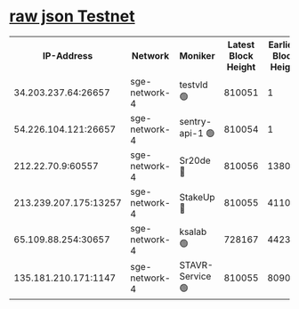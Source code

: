 
[raw json Testnet](https://rpc-check.sget.stavr.tech/sget/rpc-sget-result.json)
=


<table><tr><th>IP-Address</th><th>Network</th><th>Moniker</th><th>Latest Block Height</th><th>Earliest Block Height</th><th>Catching Up</th><th>Tx Index</th><th>Voting Power</th><th>Scan Time</th></tr><tr><td>34.203.237.64:26657</td><td>sge-network-4</td><td>testvld 🟢</td><td>810051</td><td>1</td><td>False</td><td>on</td><td>0</td><td>2023-12-25T22:35:44.299428012UTC</td></tr><tr><td>54.226.104.121:26657</td><td>sge-network-4</td><td>sentry-api-1 🟢</td><td>810054</td><td>1</td><td>False</td><td>on</td><td>0</td><td>2023-12-25T22:36:01.286912996UTC</td></tr><tr><td>212.22.70.9:60557</td><td>sge-network-4</td><td>Sr20de 🔴</td><td>810056</td><td>138001</td><td>False</td><td>on</td><td>99</td><td>2023-12-25T22:36:16.908439999UTC</td></tr><tr><td>213.239.207.175:13257</td><td>sge-network-4</td><td>StakeUp 🔴</td><td>810055</td><td>411001</td><td>False</td><td>off</td><td>100</td><td>2023-12-25T22:36:09.669326764UTC</td></tr><tr><td>65.109.88.254:30657</td><td>sge-network-4</td><td>ksalab 🟢</td><td>728167</td><td>442343</td><td>False</td><td>off</td><td>0</td><td>2023-12-25T22:36:14.450400636UTC</td></tr><tr><td>135.181.210.171:1147</td><td>sge-network-4</td><td>STAVR-Service 🟢</td><td>810055</td><td>809001</td><td>False</td><td>on</td><td>0</td><td>2023-12-25T22:36:09.980556938UTC</td></tr></table>
